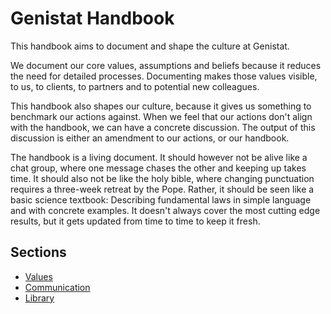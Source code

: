 # Genistat Handbook

This handbook aims to document and shape the culture at Genistat. 

We document our core values, assumptions and beliefs because it reduces the need for detailed processes.
Documenting makes those values visible, to us, to clients, to partners and to potential new colleagues.

This handbook also shapes our culture, because it gives us something to benchmark our actions against.
When we feel that our actions don't align with the handbook, we can have a concrete discussion.
The output of this discussion is either an amendment to our actions, or our handbook.

The handbook is a living document. 
It should however not be alive like a chat group, where one message chases the other and keeping up takes time.
It should also not be like the holy bible, where changing punctuation requires a three-week retreat by the Pope.
Rather, it should be seen like a basic science textbook: Describing fundamental laws in simple language and with concrete examples.
It doesn't always cover the most cutting edge results, but it gets updated from time to time to keep it fresh. 

## Sections

* [Values](values.md)
* [Communication](communication.md)
* [Library](library.md)